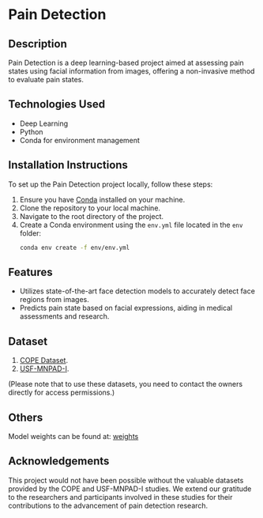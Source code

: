 # Pain Detection

## Description
Pain Detection is a deep learning-based project aimed at assessing pain states using facial information from images, offering a non-invasive method to evaluate pain states. 


## Technologies Used
- Deep Learning
- Python
- Conda for environment management


## Installation Instructions
To set up the Pain Detection project locally, follow these steps:

1. Ensure you have [Conda](https://docs.conda.io/projects/conda/en/latest/user-guide/install/index.html) installed on your machine.
2. Clone the repository to your local machine.
3. Navigate to the root directory of the project.
4. Create a Conda environment using the `env.yml` file located in the `env` folder:
   ```bash
   conda env create -f env/env.yml

## Features
- Utilizes state-of-the-art face detection models to accurately detect face regions from images.
- Predicts pain state based on facial expressions, aiding in medical assessments and research.


## Dataset
1. [COPE Dataset](https://link.springer.com/chapter/10.1007/978-3-540-47527-9_9).
2. [USF-MNPAD-I](https://www.sciencedirect.com/science/article/pii/S2352340921000809).

(Please note that to use these datasets, you need to contact the owners directly for access permissions.)


## Others
Model weights can be found at: [weights](https://uab.box.com/s/qtmygwcxhxz3kjl8f9s440fmyv8gtp9g)

## Acknowledgements
This project would not have been possible without the valuable datasets provided by the COPE and USF-MNPAD-I studies. We extend our gratitude to the researchers and participants involved in these studies for their contributions to the advancement of pain detection research.